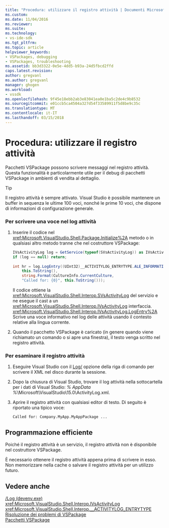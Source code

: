 ```yaml
---
title: "Procedura: utilizzare il registro attività | Documenti Microsoft"
ms.custom: 
ms.date: 11/04/2016
ms.reviewer: 
ms.suite: 
ms.technology:
- vs-ide-sdk
ms.tgt_pltfrm: 
ms.topic: article
helpviewer_keywords:
- VSPackages, debugging
- VSPackages, troubleshooting
ms.assetid: bb3d3322-0e5e-4dd5-b93a-24d5fbcd2ffd
caps.latest.revision: 
author: gregvanl
ms.author: gregvanl
manager: ghogen
ms.workload:
- vssdk
ms.openlocfilehash: 9f45e18ebb2ab3e83041ea0e1ba5c2de4c9b8532
ms.sourcegitcommit: e01ccb5ca4504a327d54f33589911f5d8be9c35c
ms.translationtype: MT
ms.contentlocale: it-IT
ms.lasthandoff: 03/15/2018
---
```

# <a name="how-to-use-the-activity-log"></a>Procedura: utilizzare il registro attività
Pacchetti VSPackage possono scrivere messaggi nel registro attività. Questa funzionalità è particolarmente utile per il debug di pacchetti VSPackage in ambienti di vendita al dettaglio.  
  
> [!TIP]
>  Il registro attività è sempre attivato. Visual Studio è possibile mantenere un buffer in sequenza le ultime 100 voci, nonché le prime 10 voci, che dispone di informazioni di configurazione generale.  
  
### <a name="to-write-an-entry-to-the-activity-log"></a>Per scrivere una voce nel log attività  
  
1.  Inserire il codice nel <xref:Microsoft.VisualStudio.Shell.Package.Initialize%2A> metodo o in qualsiasi altro metodo tranne che nel costruttore VSPackage:  
  
    ```csharp  
    IVsActivityLog log = GetService(typeof(SVsActivityLog)) as IVsActivityLog;  
    if (log == null) return;  
  
    int hr = log.LogEntry((UInt32)__ACTIVITYLOG_ENTRYTYPE.ALE_INFORMATION,  
        this.ToString(),  
        string.Format(CultureInfo.CurrentCulture,  
        "Called for: {0}", this.ToString()));  
    ```  
  
     Il codice ottiene la <xref:Microsoft.VisualStudio.Shell.Interop.SVsActivityLog> del servizio e ne esegue il cast a un <xref:Microsoft.VisualStudio.Shell.Interop.IVsActivityLog> interfaccia. <xref:Microsoft.VisualStudio.Shell.Interop.IVsActivityLog.LogEntry%2A> Scrive una voce informativo nel log delle attività usando il contesto relative alla lingua corrente.  
  
2.  Quando il pacchetto VSPackage è caricato (in genere quando viene richiamato un comando o si apre una finestra), il testo venga scritto nel registro attività.  
  
### <a name="to-examine-the-activity-log"></a>Per esaminare il registro attività  
  
1.  Eseguire Visual Studio con il [Log/](../ide/reference/log-devenv-exe.md) opzione della riga di comando per scrivere il XML nel disco durante la sessione.

2.  Dopo la chiusura di Visual Studio, trovare il log attività nella sottocartella per i dati di Visual Studio: *% AppData %*\Microsoft\VisualStudio\15.0\ActivityLog.xml.  
  
3.  Aprire il registro attività con qualsiasi editor di testo. Di seguito è riportato una tipico voce:  
  
    ```  
    Called for: Company.MyApp.MyAppPackage ...  
    ```  
  
## <a name="robust-programming"></a>Programmazione efficiente  
 Poiché il registro attività è un servizio, il registro attività non è disponibile nel costruttore VSPackage.  
  
 È necessario ottenere il registro attività appena prima di scrivere in esso. Non memorizzare nella cache o salvare il registro attività per un utilizzo futuro.  
  
## <a name="see-also"></a>Vedere anche
 [/Log (devenv.exe)](../ide/reference/log-devenv-exe.md)   
 <xref:Microsoft.VisualStudio.Shell.Interop.IVsActivityLog>   
 <xref:Microsoft.VisualStudio.Shell.Interop.__ACTIVITYLOG_ENTRYTYPE>   
 [Risoluzione dei problemi di VSPackage](../extensibility/troubleshooting-vspackages.md)   
 [Pacchetti VSPackage](../extensibility/internals/vspackages.md)
